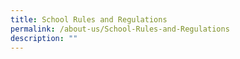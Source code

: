 ```yaml
---
title: School Rules and Regulations
permalink: /about-us/School-Rules-and-Regulations
description: ""
---
```

